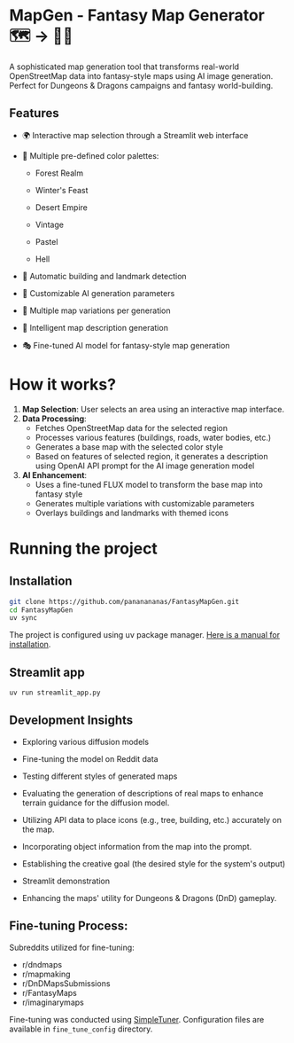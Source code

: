 # MapGen - Fantasy Map Generator 🗺️ -> 🧝‍♀️

A sophisticated map generation tool that transforms real-world OpenStreetMap data into fantasy-style maps using AI image generation. Perfect for Dungeons & Dragons campaigns and fantasy world-building.

## Features

- 🌍 Interactive map selection through a Streamlit web interface
- 🎨 Multiple pre-defined color palettes:

  - Forest Realm
  
  - Winter's Feast

  - Desert Empire
      
  - Vintage

  - Pastel
  
  - Hell

- 🏰 Automatic building and landmark detection
- 🎯 Customizable AI generation parameters
- 🔄 Multiple map variations per generation
- 📝 Intelligent map description generation
- 🎭 Fine-tuned AI model for fantasy-style map generation


# How it works?

1. **Map Selection**: User selects an area using an interactive map interface.
2. **Data Processing**: 
   - Fetches OpenStreetMap data for the selected region
   - Processes various features (buildings, roads, water bodies, etc.)
   - Generates a base map with the selected color style
   - Based on features of selected region, it generates a description using OpenAI API prompt for the AI image generation model
3. **AI Enhancement**:
   - Uses a fine-tuned FLUX model to transform the base map into fantasy style
   - Generates multiple variations with customizable parameters
   - Overlays buildings and landmarks with themed icons


# Running the project

## Installation

```bash
git clone https://github.com/pananananas/FantasyMapGen.git
cd FantasyMapGen
uv sync
```

The project is configured using uv package manager. [Here is a manual for installation](https://docs.astral.sh/uv/getting-started/installation/).

## Streamlit app

```bash
uv run streamlit_app.py
```

## Development Insights

- Exploring various diffusion models
- Fine-tuning the model on Reddit data
- Testing different styles of generated maps
- Evaluating the generation of descriptions of real maps to enhance terrain guidance for the diffusion model.

- Utilizing API data to place icons (e.g., tree, building, etc.) accurately on the map.
- Incorporating object information from the map into the prompt.

- Establishing the creative goal (the desired style for the system's output)
- Streamlit demonstration
- Enhancing the maps' utility for Dungeons & Dragons (DnD) gameplay.

## Fine-tuning Process:

Subreddits utilized for fine-tuning:

- r/dndmaps
- r/mapmaking
- r/DnDMapsSubmissions
- r/FantasyMaps
- r/imaginarymaps

Fine-tuning was conducted using [SimpleTuner](https://github.com/bghira/SimpleTuner/tree/main). 
Configuration files are available in `fine_tune_config` directory.
